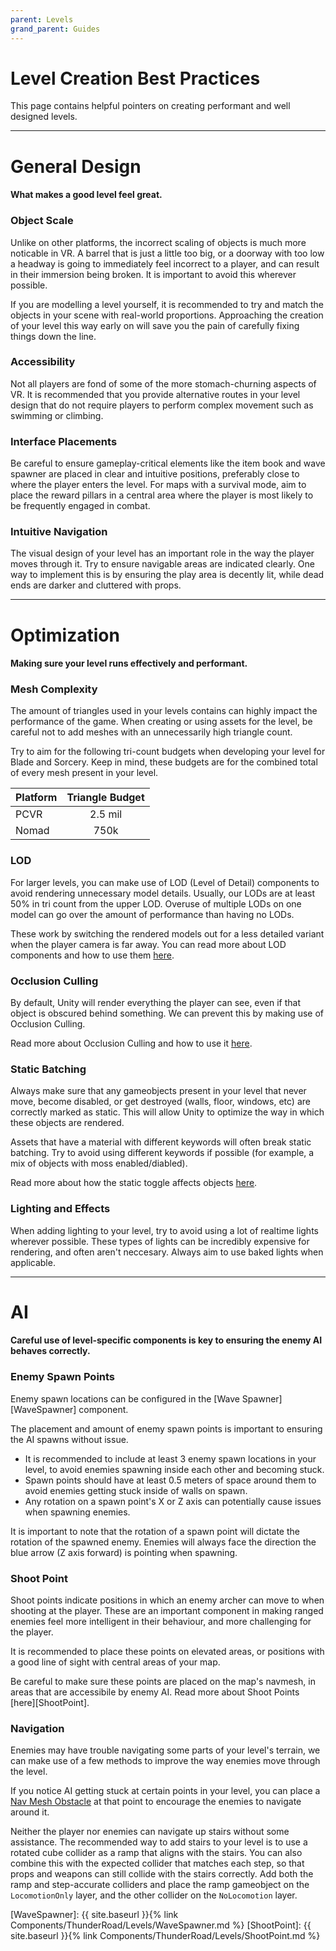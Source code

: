 ```yaml
---
parent: Levels
grand_parent: Guides
---
```


# Level Creation Best Practices

This page contains helpful pointers on creating performant and well designed levels.

---


# General Design

#### What makes a good level feel great.

### Object Scale 

Unlike on other platforms, the incorrect scaling of objects is much more noticable in VR. A barrel that is just a little too big, or a doorway with too low a headway is going to immediately feel incorrect to a player, and can result in their immersion being broken. It is important to avoid this wherever possible.

If you are modelling a level yourself, it is recommended to try and match the objects in your scene with real-world proportions. Approaching the creation of your level this way early on will save you the pain of carefully fixing things down the line.

### Accessibility

Not all players are fond of some of the more stomach-churning aspects of VR. It is recommended that you provide alternative routes in your level design that do not require players to perform complex movement such as swimming or climbing.

### Interface Placements

Be careful to ensure gameplay-critical elements like the item book and wave spawner are placed in clear and intuitive positions, preferably close to where the player enters the level. For maps with a survival mode, aim to place the reward pillars in a central area where the player is most likely to be frequently engaged in combat.

### Intuitive Navigation

The visual design of your level has an important role in the way the player moves through it. Try to ensure navigable areas are indicated clearly. One way to implement this is by ensuring the play area is decently lit, while dead ends are darker and cluttered with props.  

---

# Optimization

#### Making sure your level runs effectively and performant.

### Mesh Complexity

The amount of triangles used in your levels contains can highly impact the performance of the game. When creating or using assets for the level, be careful not to add meshes with an unnecessarily high triangle count.

Try to aim for the following tri-count budgets when developing your level for Blade and Sorcery. Keep in mind, these budgets are for the combined total of every mesh present in your level.

| Platform| Triangle Budget |
| :---- | :--------: |
| PCVR   | 2.5 mil    |
| Nomad  | 750k       |

### LOD

For larger levels, you can make use of LOD (Level of Detail) components to avoid rendering unnecessary model details. Usually, our LODs are at least 50% in tri count from the upper LOD. Overuse of multiple LODs on one model can go over the amount of performance than having no LODs.

These work by switching the rendered models out for a less detailed variant when the player camera is far away. You can read more about LOD components and how to use them [here][UDLOD].

### Occlusion Culling

By default, Unity will render everything the player can see, even if that object is obscured behind something. We can prevent this by making use of Occlusion Culling.

Read more about Occlusion Culling and how to use it [here][UDOcclusionCulling].

### Static Batching

Always make sure that any gameobjects present in your level that never move, become disabled, or get destroyed (walls, floor, windows, etc) are correctly marked as static. This will allow Unity to optimize the way in which these objects are rendered.

Assets that have a material with different keywords will often break static batching. Try to avoid using different keywords if possible (for example, a mix of objects with moss enabled/diabled).

Read more about how the static toggle affects objects [here][UDStaticBatching].

### Lighting and Effects

When adding lighting to your level, try to avoid using a lot of realtime lights wherever possible. These types of lights can be incredibly expensive for rendering, and often aren't neccesary. Always aim to use baked lights when applicable.


--- 


# AI 

#### Careful use of level-specific components is key to ensuring the enemy AI behaves correctly. 

### Enemy Spawn Points

Enemy spawn locations can be configured in the [Wave Spawner][WaveSpawner] component. 

The placement and amount of enemy spawn points is important to ensuring the AI spawns without issue.
- It is recommended to include at least 3 enemy spawn locations in your level, to avoid enemies spawning inside each other and becoming stuck. 
- Spawn points should have at least 0.5 meters of space around them to avoid enemies getting stuck inside of walls on spawn.
- Any rotation on a spawn point's X or Z axis can potentially cause issues when spawning enemies.

It is important to note that the rotation of a spawn point will dictate the rotation of the spawned enemy. Enemies will always face the direction the blue arrow (Z axis forward) is pointing when spawning.

### Shoot Point

Shoot points indicate positions in which an enemy archer can move to when shooting at the player. These are an important component in making ranged enemies feel more intelligent in their behaviour, and more challenging for the player.

It is recommended to place these points on elevated areas, or positions with a good line of sight with central areas of your map.

Be careful to make sure these points are placed on the map's navmesh, in areas that are accessibile by enemy AI. Read more about Shoot Points [here][ShootPoint].

### Navigation

Enemies may have trouble navigating some parts of your level's terrain, we can make use of a few methods to improve the way enemies move through the level.

If you notice AI getting stuck at certain points in your level, you can place a [Nav Mesh Obstacle][UDNavMeshObstacle] at that point to encourage the enemies to navigate around it.

Neither the player nor enemies can navigate up stairs without some assistance. The recommended way to add stairs to your level is to use a rotated cube collider as a ramp that aligns with the stairs.
You can also combine this with the expected collider that matches each step, so that props and weapons can still collide with the stairs correctly. Add both the ramp and step-accurate colliders and place the ramp gameobject on the `LocomotionOnly` layer, and the other collider on the `NoLocomotion` layer.





[UDStaticBatching]: https://docs.unity3d.com/Manual/static-batching.html
[UDLOD]: https://docs.unity3d.com/Manual/LevelOfDetail.html
[UDOcclusionCulling]: https://docs.unity3d.com/Manual/OcclusionCulling.html
[UDNavMeshObstacle]: https://docs.unity3d.com/2021.3/Documentation/Manual/class-NavMeshObstacle.html
[WaveSpawner]: {{ site.baseurl }}{% link Components/ThunderRoad/Levels/WaveSpawner.md %}
[ShootPoint]: {{ site.baseurl }}{% link Components/ThunderRoad/Levels/ShootPoint.md %}